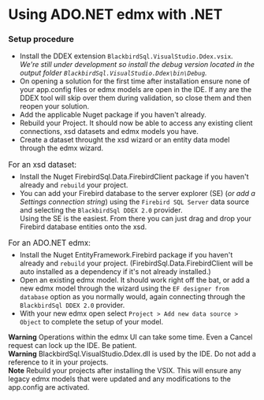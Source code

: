 # Using ADO.NET edmx with .NET

### Setup procedure

* Install the DDEX extension `BlackbirdSql.VisualStudio.Ddex.vsix`. </br>*We're still under development so install the debug version located in the output folder `BlackbirdSql.VisualStudio.Ddex\bin\Debug`.*
* On opening a solution for the first time after installation ensure none of your app.config files or edmx models are open in the IDE. If any are the DDEX tool will skip over them during validation, so close them and then reopen your solution.
* Add the applicable Nuget package if you haven't already.
* Rebuild your Project. It should now be able to access any existing client connections, xsd datasets and edmx models you have.
* Create a dataset throught the xsd wizard or an entity data model through the edmx wizard.
<p style="font-size:1.1em;margin-bottom:-8px">For an xsd dataset:</p>

* Install the Nuget FirebirdSql.Data.FirebirdClient package if you haven't already and `rebuild` your project.
* You can add your Firebird database to the server explorer (SE) (*or add a Settings connection string*) using the `Firebird SQL Server` data source and selecting the `BlackbirdSql DDEX 2.0` provider.</br>Using the SE is the easiest. From there you can just drag and drop your Firebird database entities onto the xsd.

<p style="font-size:1.1em;margin-bottom:-8px">For an ADO.NET edmx:</p>

* Install the Nuget EntityFramework.Firebird package if you haven't already and `rebuild` your project. (FirebirdSql.Data.FirebirdClient will be auto installed as a dependency if it's not already installed.)
* Open an existing edmx model. It should work right off the bat, or add a new edmx model through the wizard using the `EF designer from database` option as you normally would, again connecting through the `BlackbirdSql DDEX 2.0` provider.
* With your new edmx open select `Project > Add new data source > Object` to complete the setup of your model.

__Warning__ Operations within the edmx UI can take some time. Even a Cancel request can lock up the IDE. Be patient.</br>
__Warning__ BlackbirdSql.VisualStudio.Ddex.dll is used by the IDE. Do not add a reference to it in your projects.</br>
__Note__ Rebuild your projects after installing the VSIX. This will ensure any legacy edmx models that were updated and any modifications to the app.config are activated.
